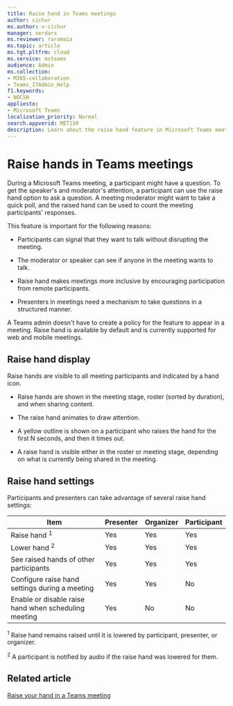 ```yaml
---
title: Raise hand in Teams meetings
author: cichur
ms.author: v-cichur
manager: serdars
ms.reviewer: raramaia
ms.topic: article
ms.tgt.pltfrm: cloud
ms.service: msteams
audience: Admin
ms.collection: 
- M365-collaboration
- Teams_ITAdmin_Help
f1.keywords:
- NOCSH
appliesto: 
- Microsoft Teams
localization_priority: Normal
search.appverid: MET150
description: Learn about the raise hand feature in Microsoft Teams meetings. 
---
```


# Raise hands in Teams meetings

During a Microsoft Teams meeting, a participant might have a question. To get the speaker's and moderator's attention, a participant can use the raise hand option to ask a question. A meeting moderator might want to take a quick poll, and the raised hand can be used to count the meeting participants' responses. 

This feature is important for the following reasons:

- Participants can signal that they want to talk without disrupting the meeting. 

- The moderator or speaker can see if anyone in the meeting wants to talk.  

- Raise hand makes meetings more inclusive by encouraging participation from remote participants. 

- Presenters in meetings need a mechanism to take questions in a structured manner.  

A Teams admin doesn't have to create a policy for the feature to appear in a meeting. Raise hand is available by default and is currently supported for web and mobile meetings.
 
## Raise hand display

Raise hands are visible to all meeting participants and indicated by a hand icon.

- Raise hands are shown in the meeting stage, roster (sorted by duration), and when sharing content.

- The raise hand animates to draw attention.

- A yellow outline is shown on a participant who raises the hand for the first N seconds, and then it times out. 

- A raise hand is visible either in the roster or meeting stage, depending on what is currently being shared in the meeting.

## Raise hand settings 

Participants and presenters can take advantage of several raise hand settings: 

|Item  |Presenter |Organizer | Participant|
|---------|---------|---------|-----|
|Raise hand <sup>1</sup>   |Yes        |Yes       |Yes |
|Lower hand <sup>2</sup>  |Yes        |Yes       |Yes|
|See raised hands of other participants    |Yes      |Yes       |Yes|
|Configure raise hand settings during a meeting  |Yes        |Yes        |No|
|Enable or disable raise hand when scheduling meeting  |Yes      |No       |No|

<sup>1</sup> Raise hand remains raised until it is lowered by participant, presenter, or organizer.

<sup>2</sup> A participant is notified by audio if the raise hand was lowered for them.

## Related article
[Raise your hand in a Teams meeting](https://support.office.com/en-us/article/raise-your-hand-in-a-teams-meeting-bb2dd8e1-e6bd-43a6-85cf-30822667b372?ui=en-US&rs=en-US&ad=US)